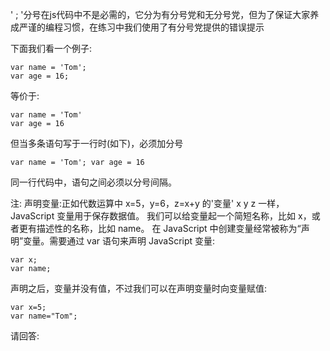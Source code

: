 ' ; '分号在js代码中不是必需的，它分为有分号党和无分号党，但为了保证大家养成严谨的编程习惯，在练习中我们使用了有分号党提供的错误提示

下面我们看一个例子:

    var name = 'Tom';
    var age = 16;

等价于:

    var name = 'Tom'
    var age = 16

但当多条语句写于一行时(如下)，必须加分号

    var name = 'Tom'; var age = 16

同一行代码中，语句之间必须以分号间隔。

注: 声明变量:正如代数运算中 x=5，y=6，z=x+y  的'变量' x y z 一样，JavaScript 变量用于保存数据值。
我们可以给变量起一个简短名称，比如 x，或者更有描述性的名称，比如 name。
在 JavaScript 中创建变量经常被称为“声明”变量。需要通过 var 语句来声明 JavaScript 变量:

    var x;
    var name;

声明之后，变量并没有值，不过我们可以在声明变量时向变量赋值:

    var x=5;
    var name="Tom";

请回答:

